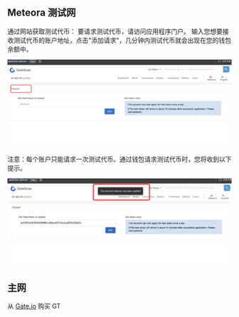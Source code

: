 ## Meteora 测试网
通过网站获取测试代币：
要请求测试代币，请访问应用程序门户。
输入您想要接收测试代币的账户地址，点击"添加请求"，几分钟内测试代币就会出现在您的钱包余额中。

![GT 代币请求](../../.gitbook/assets/images/gt_test_token.png)

注意：每个账户只能请求一次测试代币。通过钱包请求测试代币时，您将收到以下提示。

![获取 GT](../../.gitbook/assets/images/get_gt.png)

## 主网

从 [Gate.io](https://www.gate.io/buy-sell-crypto) 购买 GT